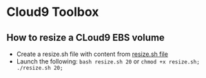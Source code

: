 # Cloud9 Toolbox

## How to resize a CLoud9 EBS volume

- Create a resize.sh file with content from [resize.sh file](./resize.sh)
- Launch the following: `bash resize.sh 20` or `chmod +x resize.sh; ./resize.sh 20;`
